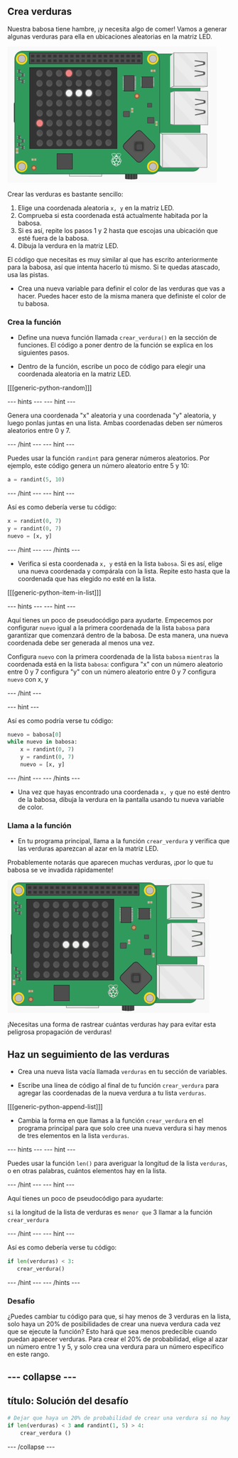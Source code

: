 ## Crea verduras

Nuestra babosa tiene hambre, ¡y necesita algo de comer! Vamos a generar algunas verduras para ella en ubicaciones aleatorias en la matriz LED.

![Verduras](images/vegetables.png)

Crear las verduras es bastante sencillo:

1. Elige una coordenada aleatoria `x, y` en la matriz LED.
2. Comprueba si esta coordenada está actualmente habitada por la babosa.
3. Si es así, repite los pasos 1 y 2 hasta que escojas una ubicación que esté fuera de la babosa.
4. Dibuja la verdura en la matriz LED.

El código que necesitas es muy similar al que has escrito anteriormente para la babosa, así que intenta hacerlo tú mismo. Si te quedas atascado, usa las pistas.

+ Crea una nueva variable para definir el color de las verduras que vas a hacer. Puedes hacer esto de la misma manera que definiste el color de tu babosa.

### Crea la función

+ Define una nueva función llamada `crear_verdura()` en la sección de funciones. El código a poner dentro de la función se explica en los siguientes pasos.

+ Dentro de la función, escribe un poco de código para elegir una coordenada aleatoria en la matriz LED.

[[[generic-python-random]]]

--- hints ---
--- hint ---

Genera una coordenada "x" aleatoria y una coordenada "y" aleatoria, y luego ponlas juntas en una lista. Ambas coordenadas deben ser números aleatorios entre 0 y 7.

--- /hint ---
--- hint ---

Puedes usar la función `randint` para generar números aleatorios. Por ejemplo, este código genera un número aleatorio entre 5 y 10:

```python
a = randint(5, 10)
```

--- /hint ---
--- hint ---

Así es como debería verse tu código:

```python
x = randint(0, 7)
y = randint(0, 7)
nuevo = [x, y]
```

--- /hint ---
--- /hints ---


+ Verifica si esta coordenada `x, y` está en la lista `babosa`. Si es así, elige una nueva coordenada y compárala con la lista. Repite esto hasta que la coordenada que has elegido no esté en la lista.

[[[generic-python-item-in-list]]]

--- hints ---
--- hint ---

Aquí tienes un poco de pseudocódigo para ayudarte. Empecemos por configurar `nuevo` igual a la primera coordenada de la lista `babosa` para garantizar que comenzará dentro de la babosa. De esta manera, una nueva coordenada debe ser generada al menos una vez.

Configura `nuevo` con la primera coordenada de la lista `babosa`
`mientras` la coordenada está en la lista `babosa`:
configura "x" con un número aleatorio entre 0 y 7
configura "y" con un número aleatorio entre 0 y 7
configura `nuevo` con x, y

--- /hint ---

--- hint ---

Así es como podría verse tu código:

```python
nuevo = babosa[0]
while nuevo in babosa:
    x = randint(0, 7)
    y = randint(0, 7)
    nuevo = [x, y]
```

--- /hint ---
--- /hints ---

+ Una vez que hayas encontrado una coordenada `x, y` que no esté dentro de la babosa, dibuja la verdura en la pantalla usando tu nueva variable de color.

### Llama a la función

+ En tu programa principal, llama a la función `crear_verdura` y verifica que las verduras aparezcan al azar en la matriz LED.

Probablemente notarás que aparecen muchas verduras, ¡por lo que tu babosa se ve invadida rápidamente!

![Demasiadas verduras](images/too-many-veggies.gif)

¡Necesitas una forma de rastrear cuántas verduras hay para evitar esta peligrosa propagación de verduras!

## Haz un seguimiento de las verduras

+ Crea una nueva lista vacía llamada `verduras` en tu sección de variables.

+ Escribe una línea de código al final de tu función `crear_verdura` para agregar las coordenadas de la nueva verdura a tu lista `verduras`.

[[[generic-python-append-list]]]

+ Cambia la forma en que llamas a la función `crear_verdura` en el programa principal para que solo cree una nueva verdura si hay menos de tres elementos en la lista `verduras`.

--- hints ---
--- hint ---

Puedes usar la función `len()` para averiguar la longitud de la lista `verduras`, o en otras palabras, cuántos elementos hay en la lista.

--- /hint ---
--- hint ---

Aquí tienes un poco de pseudocódigo para ayudarte:

`si` la longitud de la lista de verduras es `menor que` 3
llamar a la función `crear_verdura`

--- /hint ---
--- hint ---

Así es como debería verse tu código:

```python
if len(verduras) < 3:
   crear_verdura()
```

--- /hint ---
--- /hints ---

### Desafío
¿Puedes cambiar tu código para que, si hay menos de 3 verduras en la lista, solo haya un 20% de posibilidades de crear una nueva verdura cada vez que se ejecute la función? Esto hará que sea menos predecible cuando puedan aparecer verduras. Para crear el 20% de probabilidad, elige al azar un número entre 1 y 5, y solo crea una verdura para un número específico en este rango.

--- collapse ---
---
título: Solución del desafío
---

```python
# Dejar que haya un 20% de probabilidad de crear una verdura si no hay muchas alrededor
if len(verduras) < 3 and randint(1, 5) > 4:
    crear_verdura ()
```

--- /collapse ---
